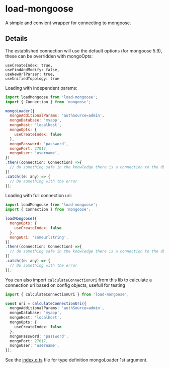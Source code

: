 # load-mongoose

A simple and convient wrapper for connecting to mongoose.

## Details

The established connection will use the default options (for mongoose 5.9), these can be overridden with mongoOpts:
```
useCreateIndex: true,
useFindAndModify: false,
useNewUrlParser: true,
useUnifiedTopology: true
```

Loading with independent params:
```js
import loadMongoose from 'load-mongoose';
import { Connection } from 'mongoose';

mongoLoader({
  mongoAdditionalParams: 'authSource=admin',
  mongoDatabase: 'myapp',
  mongoHost: 'localhost',
  mongoOpts: {
    useCreateIndex: false
  },
  mongoPassword: 'password',
  mongoPort: 27017,
  mongoUser: 'username',
})
.then((connection: Connection) =>{
  // do something safe in the knowledge there is a connection to the db
})
.catch((e: any) => {
  // Do something with the error
});
```

Loading with full connection uri:
```js
import loadMongoose from 'load-mongoose';
import { Connection } from 'mongoose';

loadMongoose({
  mongoOpts: {
    useCreateIndex: false
  },
  mongoUri: 'someurlstring',
})
.then((connection: Connection) =>{
  // do something safe in the knowledge there is a connection to the db
})
.catch((e: any) => {
  // Do something with the error
});
```

You can also import `calculateConnectionUri` from this lib to calculate a connection uri based on config objects, usefull for testing
```typescript
import { calculateConnectionUri } from 'load-mongoose';

const uri = calculateConnectionUri({
  mongoAdditionalParams: 'authSource=admin',
  mongoDatabase: 'myapp',
  mongoHost: 'localhost',
  mongoOpts: {
    useCreateIndex: false
  },
  mongoPassword: 'password',
  mongoPort: 27017,
  mongoUser: 'username',
});
```


See the [index.d.ts](https://github.com/j-d-carmichael/load-mongoose/blob/master/lib/index.d.ts) file for type definition mongoLoader 1st argument.
